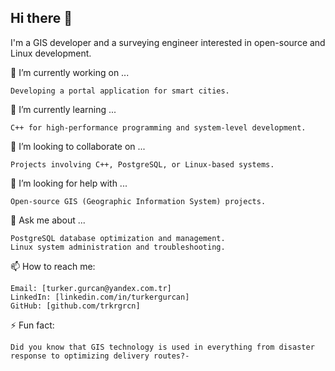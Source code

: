 ## Hi there 👋
I'm a GIS developer and a surveying engineer interested in open-source and Linux development. 

🔭 I’m currently working on ...

    Developing a portal application for smart cities.

🌱 I’m currently learning ...

    C++ for high-performance programming and system-level development.

👯 I’m looking to collaborate on ...

    Projects involving C++, PostgreSQL, or Linux-based systems.

🤔 I’m looking for help with ...

    Open-source GIS (Geographic Information System) projects.

💬 Ask me about ...

    PostgreSQL database optimization and management.
    Linux system administration and troubleshooting.

📫 How to reach me:

    Email: [turker.gurcan@yandex.com.tr]
    LinkedIn: [linkedin.com/in/turkergurcan]
    GitHub: [github.com/trkrgrcn]

⚡ Fun fact:

    Did you know that GIS technology is used in everything from disaster response to optimizing delivery routes?- 
